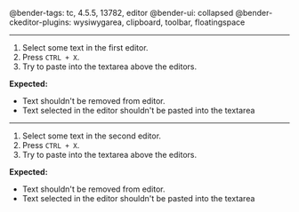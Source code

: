@bender-tags: tc, 4.5.5, 13782, editor
@bender-ui: collapsed
@bender-ckeditor-plugins: wysiwygarea, clipboard, toolbar, floatingspace

----

1. Select some text in the first editor.
2. Press `CTRL + X`.
3. Try to paste into the textarea above the editors.

**Expected:**
* Text shouldn't be removed from editor.
* Text selected in the editor shouldn't be pasted into the textarea

----

1. Select some text in the second editor.
2. Press `CTRL + X`.
3. Try to paste into the textarea above the editors.

**Expected:**
* Text shouldn't be removed from editor.
* Text selected in the editor shouldn't be pasted into the textarea
